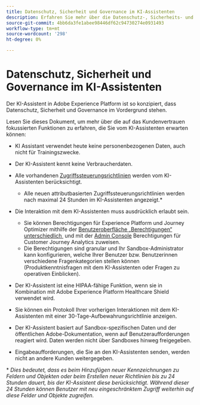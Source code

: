 ```yaml
---
title: Datenschutz, Sicherheit und Governance im KI-Assistenten
description: Erfahren Sie mehr über die Datenschutz-, Sicherheits- und Governance-Praktiken für KI-Assistenten.
source-git-commit: 4bb6da3fe1abee98446df62c94730274e0931493
workflow-type: tm+mt
source-wordcount: '298'
ht-degree: 0%

---
```


# Datenschutz, Sicherheit und Governance im KI-Assistenten

Der KI-Assistent in Adobe Experience Platform ist so konzipiert, dass Datenschutz, Sicherheit und Governance im Vordergrund stehen.

Lesen Sie dieses Dokument, um mehr über die auf das Kundenvertrauen fokussierten Funktionen zu erfahren, die Sie vom KI-Assistenten erwarten können:

* KI Assistant verwendet heute keine personenbezogenen Daten, auch nicht für Trainingszwecke.
* Der KI-Assistent kennt keine Verbraucherdaten.
* Alle vorhandenen [Zugriffssteuerungsrichtlinien](https://experienceleague.adobe.com/de/docs/experience-platform/access-control/home) werden vom KI-Assistenten berücksichtigt.

   * Alle neuen attributbasierten Zugriffssteuerungsrichtlinien werden nach maximal 24 Stunden im KI-Assistenten angezeigt.&ast;

* Die Interaktion mit dem KI-Assistenten muss ausdrücklich erlaubt sein.

   * Sie können Berechtigungen für Experience Platform und Journey Optimizer mithilfe der [Benutzeroberfläche „Berechtigungen“ unterschiedlich &#x200B;](https://experienceleague.adobe.com/en/docs/experience-platform/access-control/abac/permissions-ui/browse) und mit der [Admin Console](https://experienceleague.adobe.com/en/docs/experience-platform/access-control/ui/browse) Berechtigungen für Customer Journey Analytics zuweisen.
   * Die Berechtigungen sind granular und Ihr Sandbox-Administrator kann konfigurieren, welche Ihrer Benutzer bzw. Benutzerinnen verschiedene Fragenkategorien stellen können (Produktkenntnisfragen mit dem KI-Assistenten oder Fragen zu operativen Einblicken).

* Der KI-Assistent ist eine HIPAA-fähige Funktion, wenn sie in Kombination mit Adobe Experience Platform Healthcare Shield verwendet wird.
* Sie können ein Protokoll Ihrer vorherigen Interaktionen mit dem KI-Assistenten mit einer 30-Tage-Aufbewahrungsrichtlinie anzeigen.
* Der KI-Assistent basiert auf Sandbox-spezifischen Daten und der öffentlichen Adobe-Dokumentation, wenn auf Benutzeraufforderungen reagiert wird. Daten werden nicht über Sandboxes hinweg freigegeben.
* Eingabeaufforderungen, die Sie an den KI-Assistenten senden, werden nicht an andere Kunden weitergegeben.

&ast; *Dies bedeutet, dass es beim Hinzufügen neuer Kennzeichnungen zu Feldern und Objekten oder beim Erstellen neuer Richtlinien bis zu 24 Stunden dauert, bis der KI-Assistent diese berücksichtigt. Während dieser 24 Stunden können Benutzer mit neu eingeschränktem Zugriff weiterhin auf diese Felder und Objekte zugreifen.*
